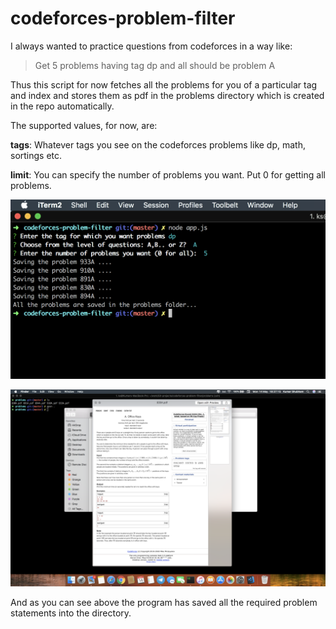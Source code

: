 # codeforces-problem-filter

I always wanted to practice questions from codeforces in a way like:

> Get 5 problems having tag dp and all should be problem A

Thus this script for now fetches all the problems for you of a particular tag and index and stores them as pdf in the problems directory which is created in the repo automatically.

The supported values, for now, are:

**tags**: Whatever tags you see on the codeforces problems like dp, math, sortings etc.

**limit**: You can specify the number of problems you want. Put 0 for getting all problems.

![CLI usage](/screenshots/cli.png?raw=true "CLI usage")

![Final output](/screenshots/output.png?raw=true "output")

And as you can see above the program has saved all the required problem statements into the directory.